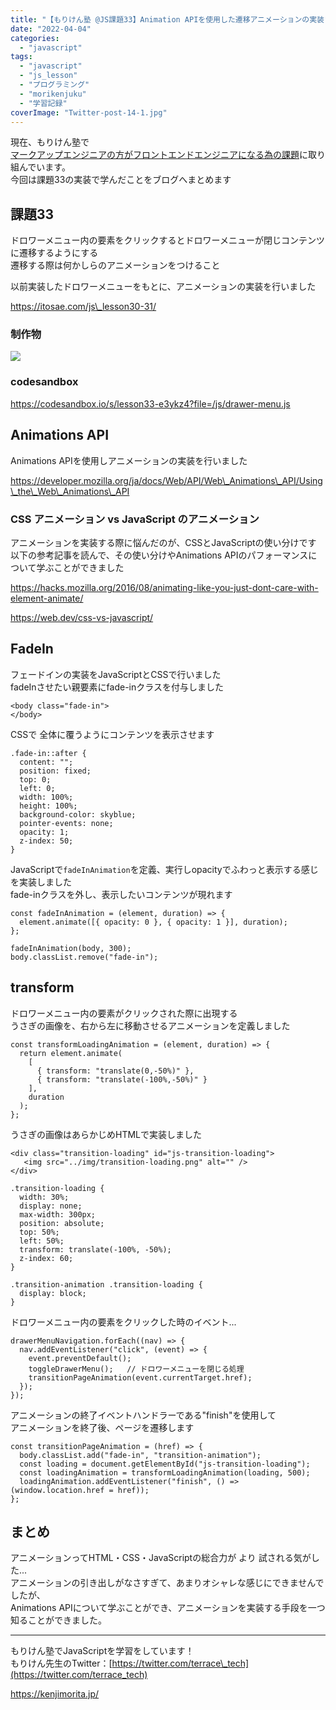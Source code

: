 ```yaml
---
title: "【もりけん塾 @JS課題33】Animation APIを使用した遷移アニメーションの実装"
date: "2022-04-04"
categories: 
  - "javascript"
tags: 
  - "javascript"
  - "js_lesson"
  - "プログラミング"
  - "morikenjuku"
  - "学習記録"
coverImage: "Twitter-post-14-1.jpg"
---
```


  
現在、もりけん塾で  
[マークアップエンジニアの方がフロントエンドエンジニアになる為の課題](https://github.com/kenmori/handsonFrontend/blob/master/work/markup/1.md)に取り組んでいます。  
今回は課題33の実装で学んだことをブログへまとめます

## 課題33

ドロワーメニュー内の要素をクリックするとドロワーメニューが閉じコンテンツに遷移するようにする  
遷移する際は何かしらのアニメーションをつけること

以前実装したドロワーメニューをもとに、アニメーションの実装を行いました

https://itosae.com/js\_lesson30-31/

### 制作物

![](/images/71caa2d0df8b28a5ba2823d99e151f7b.gif)

### codesandbox

https://codesandbox.io/s/lesson33-e3ykz4?file=/js/drawer-menu.js

## Animations API

Animations APIを使用しアニメーションの実装を行いました

https://developer.mozilla.org/ja/docs/Web/API/Web\_Animations\_API/Using\_the\_Web\_Animations\_API

### CSS アニメーション vs JavaScript のアニメーション

アニメーションを実装する際に悩んだのが、CSSとJavaScriptの使い分けです  
以下の参考記事を読んで、その使い分けやAnimations APIのパフォーマンスについて学ぶことができました

https://hacks.mozilla.org/2016/08/animating-like-you-just-dont-care-with-element-animate/

https://web.dev/css-vs-javascript/

## FadeIn

フェードインの実装をJavaScriptとCSSで行いました  
fadeInさせたい親要素にfade-inクラスを付与しました

```
<body class="fade-in">
</body>
```

CSSで 全体に覆うようにコンテンツを表示させます

```
.fade-in::after {
  content: "";
  position: fixed;
  top: 0;
  left: 0;
  width: 100%;
  height: 100%;
  background-color: skyblue;
  pointer-events: none;
  opacity: 1;
  z-index: 50;
}
```

JavaScriptで`fadeInAnimation`を定義、実行しopacityでふわっと表示する感じを実装しました  
fade-inクラスを外し、表示したいコンテンツが現れます

```
const fadeInAnimation = (element, duration) => {
  element.animate([{ opacity: 0 }, { opacity: 1 }], duration);
};

fadeInAnimation(body, 300);
body.classList.remove("fade-in");
```

## transform

ドロワーメニュー内の要素がクリックされた際に出現する  
うさぎの画像を、右から左に移動させるアニメーションを定義しました

```
const transformLoadingAnimation = (element, duration) => {
  return element.animate(
    [
      { transform: "translate(0,-50%)" },
      { transform: "translate(-100%,-50%)" }
    ],
    duration
  );
};
```

うさぎの画像はあらかじめHTMLで実装しました

```
<div class="transition-loading" id="js-transition-loading">
   <img src="../img/transition-loading.png" alt="" />
</div>
```

```
.transition-loading {
  width: 30%;
  display: none;
  max-width: 300px;
  position: absolute;
  top: 50%;
  left: 50%;
  transform: translate(-100%, -50%);
  z-index: 60;
}

.transition-animation .transition-loading {
  display: block;
}
```

ドロワーメニュー内の要素をクリックした時のイベント...

```
drawerMenuNavigation.forEach((nav) => {
  nav.addEventListener("click", (event) => {
    event.preventDefault();
    toggleDrawerMenu();   // ドロワーメニューを閉じる処理
    transitionPageAnimation(event.currentTarget.href); 
  });
});
```

アニメーションの終了イベントハンドラーである"finish"を使用して  
アニメーションを終了後、ページを遷移します

```
const transitionPageAnimation = (href) => {
  body.classList.add("fade-in", "transition-animation");
  const loading = document.getElementById("js-transition-loading");
  const loadingAnimation = transformLoadingAnimation(loading, 500);
  loadingAnimation.addEventListener("finish", () => (window.location.href = href));
};
```

## まとめ

アニメーションってHTML・CSS・JavaScriptの総合力が より 試される気がした...  
アニメーションの引き出しがなさすぎて、あまりオシャレな感じにできませんでしたが、  
Animations APIについて学ぶことができ、アニメーションを実装する手段を一つ知ることができました。

* * *

もりけん塾でJavaScriptを学習をしています！  
もりけん先生のTwitter：[https://twitter.com/terrace\_tech](https://twitter.com/terrace_tech)

https://kenjimorita.jp/
